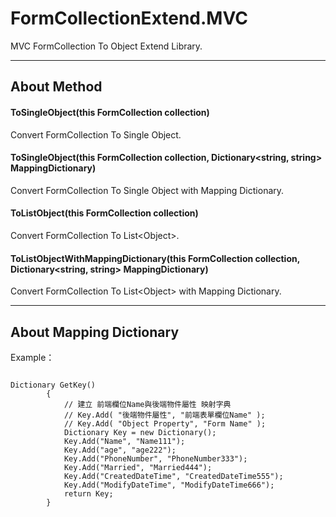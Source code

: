 # FormCollectionExtend.MVC
MVC FormCollection To Object Extend Library.

* * *
## About Method ##
#### ToSingleObject(this FormCollection collection)
Convert FormCollection To Single Object.
#### ToSingleObject(this FormCollection collection, Dictionary<string, string> MappingDictionary)
Convert FormCollection To Single Object with Mapping Dictionary.
#### ToListObject(this FormCollection collection)
Convert FormCollection To List&lt;Object&gt;.
#### ToListObjectWithMappingDictionary(this FormCollection collection, Dictionary<string, string> MappingDictionary)
Convert FormCollection To List&lt;Object&gt; with Mapping Dictionary.


* * *
## About Mapping Dictionary ##
Example：
<pre><code>
Dictionary<string, string> GetKey()
        {
            // 建立 前端欄位Name與後端物件屬性 映射字典
            // Key.Add( "後端物件屬性", "前端表單欄位Name" );
            // Key.Add( "Object Property", "Form Name" );
            Dictionary<string, string> Key = new Dictionary<string, string>();
            Key.Add("Name", "Name111");
            Key.Add("age", "age222");
            Key.Add("PhoneNumber", "PhoneNumber333");
            Key.Add("Married", "Married444");
            Key.Add("CreatedDateTime", "CreatedDateTime555");
            Key.Add("ModifyDateTime", "ModifyDateTime666");
            return Key;
        }
</code></pre>
